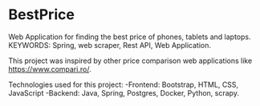 # BestPrice

Web Application for finding the best price of phones, tablets and laptops.
KEYWORDS: Spring, web scraper, Rest API, Web Application.

This project was inspired by other price comparison web applications like https://www.compari.ro/.


Technologies used for this project:
-Frontend: Bootstrap, HTML, CSS, JavaScript
-Backend: Java, Spring, Postgres, Docker, Python, scrapy.
